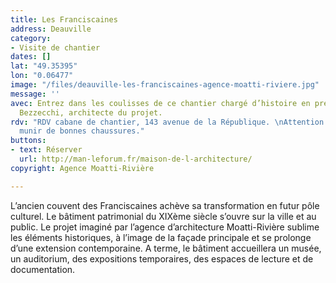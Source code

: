 ```yaml
---
title: Les Franciscaines
address: Deauville
category:
- Visite de chantier
dates: []
lat: "49.35395"
lon: "0.06477"
image: "/files/deauville-les-franciscaines-agence-moatti-riviere.jpg"
message: ''
avec: Entrez dans les coulisses de ce chantier chargé d’histoire en présence de Fabio
  Bezzecchi, architecte du projet.
rdv: "RDV cabane de chantier, 143 avenue de la République. \nAttention chantier, se
  munir de bonnes chaussures."
buttons:
- text: Réserver
  url: http://man-leforum.fr/maison-de-l-architecture/
copyright: Agence Moatti-Rivière

---
```

L’ancien couvent des Franciscaines achève sa transformation en futur pôle culturel. Le bâtiment patrimonial du XIXème siècle s’ouvre sur la ville et au public. Le projet imaginé par l’agence d’architecture Moatti-Rivière sublime les éléments historiques, à l’image de la façade principale et se prolonge d’une extension contemporaine. A terme, le bâtiment accueillera un musée, un auditorium, des expositions temporaires, des espaces de lecture et de documentation. 